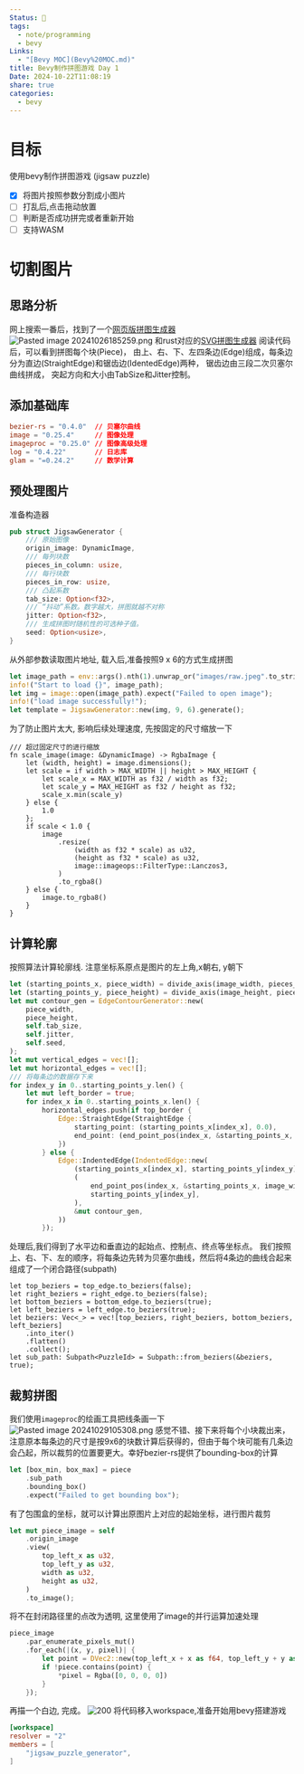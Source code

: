 ```yaml
---
Status: 🌲
tags:
  - note/programming
  - bevy
Links:
  - "[Bevy MOC](Bevy%20MOC.md)"
title: Bevy制作拼图游戏 Day 1
Date: 2024-10-22T11:08:19
share: true
categories:
  - bevy
---
```

# 目标
使用bevy制作拼图游戏 (jigsaw puzzle)
- [x] 将图片按照参数分割成小图片 
- [ ] 打乱后,点击拖动放置
- [ ] 判断是否成功拼完或者重新开始
- [ ] 支持WASM
# 切割图片

## 思路分析
网上搜索一番后，找到了一个[网页版拼图生成器](https://draradech.github.io/jigsaw/jigsaw.html)
![Pasted image 20241026185259.png](Pasted%20image%2020241026185259.png)
和rust对应的[SVG拼图生成器](https://gitlab.switch.ch/ub-unibas/puzzle-app/puzzle-paths)
阅读代码后，可以看到拼图每个块(Piece)， 由上、右、下、左四条边(Edge)组成，每条边分为直边(StraightEdge)和锯齿边(IdentedEdge)两种， 锯齿边由三段二次贝塞尔曲线拼成， 突起方向和大小由TabSize和Jitter控制。

## 添加基础库
``` toml
bezier-rs = "0.4.0"  // 贝塞尔曲线
image = "0.25.4"     // 图像处理
imageproc = "0.25.0" // 图像高级处理
log = "0.4.22"       // 日志库
glam = "=0.24.2"     // 数学计算
```

## 预处理图片
准备构造器
```rust
pub struct JigsawGenerator {  
    /// 原始图像 
    origin_image: DynamicImage,  
    /// 每列块数
    pieces_in_column: usize,  
    /// 每行块数
    pieces_in_row: usize,  
    /// 凸起系数
    tab_size: Option<f32>,  
    /// “抖动”系数。数字越大，拼图就越不对称  
    jitter: Option<f32>,  
    /// 生成拼图时随机性的可选种子值。
    seed: Option<usize>,  
}
```
从外部参数读取图片地址, 载入后,准备按照9 x 6的方式生成拼图
``` rust
let image_path = env::args().nth(1).unwrap_or("images/raw.jpeg".to_string());  
info!("Start to load {}", image_path);  
let img = image::open(image_path).expect("Failed to open image");  
info!("load image successfully!");  
let template = JigsawGenerator::new(img, 9, 6).generate();
```
为了防止图片太大, 影响后续处理速度, 先按固定的尺寸缩放一下
```
/// 超过固定尺寸的进行缩放
fn scale_image(image: &DynamicImage) -> RgbaImage {  
    let (width, height) = image.dimensions();  
    let scale = if width > MAX_WIDTH || height > MAX_HEIGHT {  
        let scale_x = MAX_WIDTH as f32 / width as f32;  
        let scale_y = MAX_HEIGHT as f32 / height as f32;  
        scale_x.min(scale_y)  
    } else {  
        1.0  
    };  
    if scale < 1.0 {  
        image  
            .resize(  
                (width as f32 * scale) as u32,  
                (height as f32 * scale) as u32,  
                image::imageops::FilterType::Lanczos3,  
            )  
            .to_rgba8()  
    } else {  
        image.to_rgba8()  
    }  
}
```
## 计算轮廓
按照算法计算轮廓线.
注意坐标系原点是图片的左上角,x朝右, y朝下
```rust
let (starting_points_x, piece_width) = divide_axis(image_width, pieces_in_column);  
let (starting_points_y, piece_height) = divide_axis(image_height, pieces_in_row);  
let mut contour_gen = EdgeContourGenerator::new(  
    piece_width,  
    piece_height,  
    self.tab_size,  
    self.jitter,  
    self.seed,  
);
let mut vertical_edges = vec![];  
let mut horizontal_edges = vec![];
/// 将每条边的数据存下来
for index_y in 0..starting_points_y.len() {  
    let mut left_border = true;  
    for index_x in 0..starting_points_x.len() {  
        horizontal_edges.push(if top_border {  
            Edge::StraightEdge(StraightEdge {  
                starting_point: (starting_points_x[index_x], 0.0),  
                end_point: (end_point_pos(index_x, &starting_points_x, image_width), 0.0),  
            })  
        } else {  
            Edge::IndentedEdge(IndentedEdge::new(  
                (starting_points_x[index_x], starting_points_y[index_y]),  
                (  
                    end_point_pos(index_x, &starting_points_x, image_width),  
                    starting_points_y[index_y],  
                ),  
                &mut contour_gen,  
            ))  
        });
```
处理后,我们得到了水平边和垂直边的起始点、控制点、终点等坐标点。
我们按照上、右、下、左的顺序，将每条边先转为贝塞尔曲线，然后将4条边的曲线合起来组成了一个闭合路径(subpath)
```
let top_beziers = top_edge.to_beziers(false);  
let right_beziers = right_edge.to_beziers(false);  
let bottom_beziers = bottom_edge.to_beziers(true);  
let left_beziers = left_edge.to_beziers(true);  
let beziers: Vec<_> = vec![top_beziers, right_beziers, bottom_beziers, left_beziers]  
    .into_iter()  
    .flatten()  
    .collect();  
let sub_path: Subpath<PuzzleId> = Subpath::from_beziers(&beziers, true);
```
## 裁剪拼图
我们使用`imageproc`的绘画工具把线条画一下
![Pasted image 20241029105308.png](Pasted%20image%2020241029105308.png)
感觉不错、接下来将每个小块裁出来，注意原本每条边的尺寸是按9x6的块数计算后获得的，但由于每个块可能有几条边会凸起，所以裁剪的位置要更大。幸好bezier-rs提供了bounding-box的计算
```rust
let [box_min, box_max] = piece  
    .sub_path  
    .bounding_box()  
    .expect("Failed to get bounding box");
```
有了包围盒的坐标，就可以计算出原图片上对应的起始坐标，进行图片裁剪
```rust
let mut piece_image = self  
    .origin_image  
    .view(  
        top_left_x as u32,  
        top_left_y as u32,  
        width as u32,  
        height as u32,  
    )  
    .to_image();
```
将不在封闭路径里的点改为透明, 这里使用了image的并行运算加速处理
```rust
piece_image  
    .par_enumerate_pixels_mut()  
    .for_each(|(x, y, pixel)| {  
        let point = DVec2::new(top_left_x + x as f64, top_left_y + y as f64);  
        if !piece.contains(point) {  
            *pixel = Rgba([0, 0, 0, 0])  
        }  
    });
```
再描一个白边, 完成。
![200](Pasted%20image%2020241029125651.png)
将代码移入workspace,准备开始用bevy搭建游戏
```toml
[workspace]  
resolver = "2"  
members = [  
    "jigsaw_puzzle_generator",  
]
```
